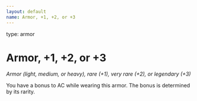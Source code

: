 ```yaml
---
layout: default
name: Armor, +1, +2, or +3
---
```

type: armor

# Armor, +1, +2, or +3 
_Armor (light, medium, or heavy), rare (+1), very rare (+2), or legendary (+3)_ 

You have a bonus to AC while wearing this armor. The bonus is determined by its rarity. 